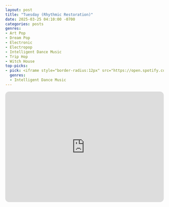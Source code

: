 ```yaml
---
layout: post
title: "Tuesday (Rhythmic Restoration)"
date: 2025-03-25 04:10:00 -0700
categories: posts
genres:
- Art Pop
- Dream Pop
- Electronic
- Electropop
- Intelligent Dance Music
- Trip Hop
- Witch House
top-picks:
- pick: <iframe style="border-radius:12px" src="https://open.spotify.com/embed/album/2wIW9Eej2JkPApFLb6kzPt?utm_source=generator" width="100%" height="352" frameBorder="0" allowfullscreen="" allow="autoplay; clipboard-write; encrypted-media; fullscreen; picture-in-picture" loading="lazy"></iframe>
  genres:
  - Intelligent Dance Music
---
```

<iframe style="border-radius:12px" src="https://open.spotify.com/embed/playlist/1D7VNo30kBycdeVwKJHC9N?utm_source=generator" width="100%" height="352" frameBorder="0" allowfullscreen="" allow="autoplay; clipboard-write; encrypted-media; fullscreen; picture-in-picture" loading="lazy"></iframe>